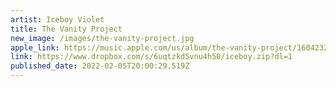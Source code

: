 ```yaml
---
artist: Iceboy Violet
title: The Vanity Project
new_image: /images/the-vanity-project.jpg
apple_link: https://music.apple.com/us/album/the-vanity-project/1604232215
link: https://www.dropbox.com/s/6uqtzkd5vnu4h50/iceboy.zip?dl=1
published_date: 2022-02-05T20:00:29.519Z
---
```

